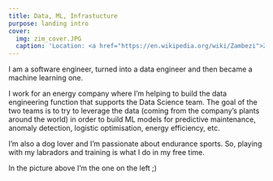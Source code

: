 ```yaml
---
title: Data, ML, Infrastucture
purpose: landing intro
cover:
  img: zim_cover.JPG
  caption: 'Location: <a href="https://en.wikipedia.org/wiki/Zambezi">Zambezi River</a>'
---
```


I am a software engineer, turned into a data engineer and then became a machine learning one.

I work for an energy company where I’m helping to build the data engineering function that supports the Data Science team. The goal of the two teams is to try to leverage the data (coming from the company’s plants around the world) in order to build ML models for predictive maintenance, anomaly detection, logistic optimisation, energy efficiency, etc.

I’m also a dog lover and I’m passionate about endurance sports. So, playing with my labradors and training is what I do in my free time.

In the picture above I’m the one on the left ;)


